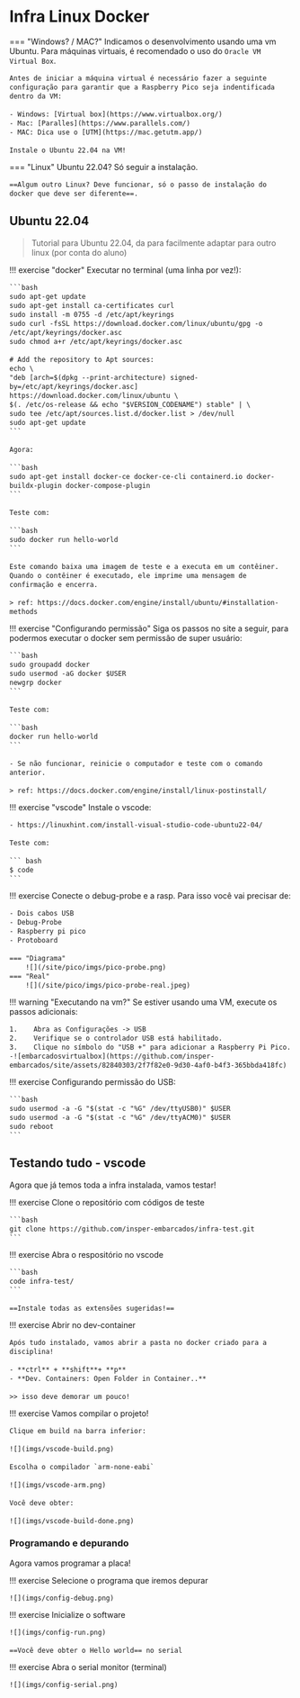 # Infra Linux Docker

=== "Windows? / MAC?"
    Indicamos o desenvolvimento usando uma vm Ubuntu.
    Para máquinas virtuais, é recomendado o uso do `Oracle VM Virtual Box`.

    Antes de iniciar a máquina virtual é necessário fazer a seguinte configuração para garantir que a Raspberry Pico seja indentificada dentro da VM:

    - Windows: [Virtual box](https://www.virtualbox.org/)
    - Mac: [Paralles](https://www.parallels.com/)  
    - MAC: Dica use o [UTM](https://mac.getutm.app/)

    Instale o Ubuntu 22.04 na VM!

=== "Linux"
    Ubuntu 22.04? Só seguir a instalação. 
    
    ==Algum outro Linux? Deve funcionar, só o passo de instalação do docker que deve ser diferente==.
    
## Ubuntu 22.04

> Tutorial para Ubuntu 22.04, da para facilmente adaptar para outro linux (por conta do aluno)

!!! exercise "docker"
    Executar no terminal (uma linha por vez!):
    
    ```bash
    sudo apt-get update
    sudo apt-get install ca-certificates curl
    sudo install -m 0755 -d /etc/apt/keyrings
    sudo curl -fsSL https://download.docker.com/linux/ubuntu/gpg -o /etc/apt/keyrings/docker.asc
    sudo chmod a+r /etc/apt/keyrings/docker.asc

    # Add the repository to Apt sources:
    echo \
    "deb [arch=$(dpkg --print-architecture) signed-by=/etc/apt/keyrings/docker.asc] https://download.docker.com/linux/ubuntu \
    $(. /etc/os-release && echo "$VERSION_CODENAME") stable" | \
    sudo tee /etc/apt/sources.list.d/docker.list > /dev/null
    sudo apt-get update
    ```
    
    Agora:
    
    ```bash
    sudo apt-get install docker-ce docker-ce-cli containerd.io docker-buildx-plugin docker-compose-plugin
    ```
    
    Teste com:
    
    ```bash
    sudo docker run hello-world
    ```
    
    Este comando baixa uma imagem de teste e a executa em um contêiner. Quando o contêiner é executado, ele imprime uma mensagem de confirmação e encerra.

    > ref: https://docs.docker.com/engine/install/ubuntu/#installation-methods

!!! exercise "Configurando permissão"
    Siga os passos no site a seguir, para podermos executar o docker sem permissão de super usuário:
    

    ```bash
    sudo groupadd docker
    sudo usermod -aG docker $USER
    newgrp docker
    ```

    Teste com:
    
    ```bash
    docker run hello-world
    ```
    
    - Se não funcionar, reinicie o computador e teste com o comando anterior.

    > ref: https://docs.docker.com/engine/install/linux-postinstall/
    
!!! exercise "vscode"
    Instale o vscode:
    
    - https://linuxhint.com/install-visual-studio-code-ubuntu22-04/
    
    Teste com:
    
    ``` bash
    $ code 
    ```
    
<!--
!!! exercise "Wokwi-cli"

    1. Instale o wokwi-cli (simulador de sistemas embarcados)

    ```bash
    sudo snap install curl
    curl -L https://wokwi.com/ci/install.sh | sh
    ```
    
    2. Crie uma conta no site:
    
    - https://wokwi.com/

    3. Entre em: CI Tokens: https://wokwi.com/dashboard/ci
    
    ![](imgs/wokwi-token.png)
    
    4. Gere um token e copie o código
    
    5. Cole na última linha do arquivo `.bashrc`
    
    ```bash
    gedit ~/.bashrc
    ```
 -->
 
!!! exercise
    Conecte o debug-probe e a rasp. Para isso você vai precisar de:
    
    - Dois cabos USB
    - Debug-Probe
    - Raspberry pi pico
    - Protoboard
    
    === "Diagrama"
        ![](/site/pico/imgs/pico-probe.png)
    === "Real"
        ![](/site/pico/imgs/pico-probe-real.jpeg)
        
!!! warning "Executando na vm?"
    Se estiver usando uma VM, execute os passos adicionais:

    1.    Abra as Configurações -> USB
    2.    Verifique se o controlador USB está habilitado.
    3.    Clique no símbolo do "USB +" para adicionar a Raspberry Pi Pico.
    -![embarcadosvirtualbox](https://github.com/insper-embarcados/site/assets/82840303/2f7f82e0-9d30-4af0-b4f3-365bbda418fc)

!!! exercise
    Configurando permissão do USB:
    
    ```bash
    sudo usermod -a -G "$(stat -c "%G" /dev/ttyUSB0)" $USER
    sudo usermod -a -G "$(stat -c "%G" /dev/ttyACM0)" $USER
    sudo reboot
    ```

## Testando tudo - vscode

Agora que já temos toda a infra instalada, vamos testar!

!!! exercise
    Clone o repositório com códigos de teste

    ```bash
    git clone https://github.com/insper-embarcados/infra-test.git
    ```

!!! exercise
    Abra o respositório no vscode

    ```bash
    code infra-test/
    ```

    ==Instale todas as extensões sugeridas!==

!!! exercise
    Abrir no dev-container

    Após tudo instalado, vamos abrir a pasta no docker criado para a disciplina! 

    - **ctrl** + **shift**+ **p**
    - **Dev. Containers: Open Folder in Container..**

    >> isso deve demorar um pouco!

!!! exercise 
    Vamos compilar o projeto!

    Clique em build na barra inferior:

    ![](imgs/vscode-build.png)

    Escolha o compilador `arm-none-eabi`

    ![](imgs/vscode-arm.png)

    Você deve obter:

    ![](imgs/vscode-build-done.png)

### Programando e depurando
    
Agora vamos programar a placa!
    
!!! exercise
    Selecione o programa que iremos depurar

    ![](imgs/config-debug.png)

!!! exercise
    Inicialize o software

    ![](imgs/config-run.png)

    ==Você deve obter o Hello world== no serial

!!! exercise
    Abra o serial monitor (terminal)

    ![](imgs/config-serial.png)
